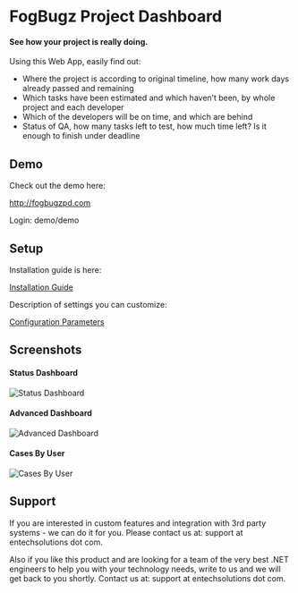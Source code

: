 FogBugz Project Dashboard
=========================

#### See how your project is really doing.


Using this Web App, easily find out:

* Where the project is according to original timeline, how many work days already passed and remaining
* Which tasks have been estimated and which haven’t been, by whole project and each developer
* Which of the developers will be on time, and which are behind
* Status of QA, how many tasks left to test, how much time left? Is it enough to finish under deadline


Demo
----

Check out the demo here:

http://fogbugzpd.com

Login: demo/demo


Setup
-----

Installation guide is here:

[Installation Guide](https://github.com/ericpopivker/FogBugz-Project-Dashboard/wiki/Installation-Guide)

Description of settings you can customize:

[Configuration Parameters](https://github.com/ericpopivker/FogBugz-Project-Dashboard/wiki/Configuration-Parameters) 


Screenshots
-----------


#### Status Dashboard

![Status Dashboard](https://dl.dropboxusercontent.com/u/25924236/GitHub/FogBugzPd/Dashboard.png)



#### Advanced Dashboard

![Advanced Dashboard](https://dl.dropboxusercontent.com/u/25924236/GitHub/FogBugzPd/Advanced_Dashboard.png)



#### Cases By User

![Cases By User](https://dl.dropboxusercontent.com/u/25924236/GitHub/FogBugzPd/By%20User.png)



Support
-------

If you are interested in custom features and integration with 3rd party systems - we can do it for you.  Please contact us at: support at entechsolutions dot com.

Also if you like this product and are looking for a team of the very  best .NET engineers to help you with your technology needs, write to us and we will get back to you shortly.  Contact us at: support at entechsolutions dot com.





